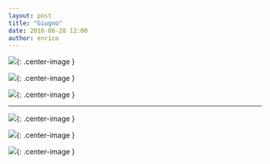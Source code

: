 ```yaml
---
layout: post
title: "Giugno"
date: 2016-06-28 12:00
author: enrico
---
```


![](http://img1.topimagens.com/ti/significado-dos-nomes/significado-dos-nomes_084.jpg){: .center-image }

![](http://media.travelblog.it/N/Nof/Nofood.jpg){: .center-image }

![](http://www.comune.montevarchi.ar.it/uploads/kcFinder/images/scuola%20generale%20si%20ricomincia%20verticale(1).jpg){: .center-image }

***

![](http://www.ciclopendolo.com/wp-content/uploads/2014/08/SavedPicture-2014812175145.jpg){: .center-image }

![](http://media.travelblog.it/N/Nof/Nofood.jpg){: .center-image }

![](http://www.smilemilano.it/wp/wp-content/uploads/2014/09/btn_sfida.png){: .center-image }
